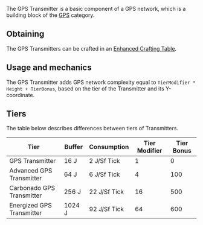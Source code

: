 The GPS Transmitter is a basic component of a GPS network, which is a building block of the [GPS](https://github.com/Slimefun/Slimefun4/wiki/GPS) category.

## Obtaining
The GPS Transmitters can be crafted in an [Enhanced Crafting Table](https://github.com/Slimefun/Slimefun4/wiki/Enhanced-Crafting-Table).

## Usage and mechanics
The GPS Transmitter adds GPS network complexity equal to `TierModifier * Height + TierBonus`, based on the tier of the Transmitter and its Y-coordinate.

## Tiers
The table below describes differences between tiers of Transmitters.

| Tier                      | Buffer | Consumption  | Tier Modifier | Tier Bonus |
| ------------------------- | ------ | ------------ | ------------- | ---------- |
| GPS Transmitter           |  16 J  | 2 J/Sf Tick  | 1             | 0          |
| Advanced GPS Transmitter  |  64 J  | 6 J/Sf Tick  | 4             | 100        |
| Carbonado GPS Transmitter |  256 J | 22 J/Sf Tick | 16            | 500        |
| Energized GPS Transmitter | 1024 J | 92 J/Sf Tick | 64            | 600        |
